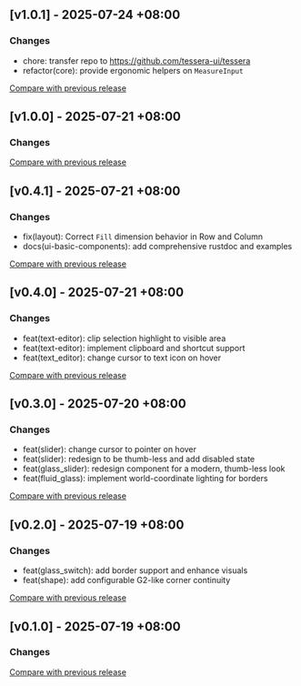 ## [v1.0.1] - 2025-07-24 +08:00

### Changes
- chore: transfer repo to https://github.com/tessera-ui/tessera
- refactor(core): provide ergonomic helpers on `MeasureInput`

[Compare with previous release](https://github.com/shadow3aaa/tessera/compare/tessera-ui-basic-components-v1.0.0...tessera-ui-basic-components-v1.0.1)

## [v1.0.0] - 2025-07-21 +08:00

### Changes

[Compare with previous release](https://github.com/tessera-ui/tessera/compare/tessera-ui-basic-components-v0.4.1...tessera-ui-basic-components-v1.0.0)

## [v0.4.1] - 2025-07-21 +08:00

### Changes
- fix(layout): Correct `Fill` dimension behavior in Row and Column
- docs(ui-basic-components): add comprehensive rustdoc and examples

[Compare with previous release](https://github.com/tessera-ui/tessera/compare/tessera-ui-basic-components-v0.4.0...tessera-ui-basic-components-v0.4.1)

## [v0.4.0] - 2025-07-21 +08:00

### Changes
- feat(text-editor): clip selection highlight to visible area
- feat(text-editor): implement clipboard and shortcut support
- feat(text_editor): change cursor to text icon on hover

[Compare with previous release](https://github.com/tessera-ui/tessera/compare/tessera-ui-basic-components-v0.3.0...tessera-ui-basic-components-v0.4.0)

## [v0.3.0] - 2025-07-20 +08:00

### Changes
- feat(slider): change cursor to pointer on hover
- feat(slider): redesign to be thumb-less and add disabled state
- feat(glass_slider): redesign component for a modern, thumb-less look
- feat(fluid_glass): implement world-coordinate lighting for borders

[Compare with previous release](https://github.com/tessera-ui/tessera/compare/tessera-ui-basic-components-v0.2.0...tessera-ui-basic-components-v0.3.0)

## [v0.2.0] - 2025-07-19 +08:00

### Changes
- feat(glass_switch): add border support and enhance visuals
- feat(shape): add configurable G2-like corner continuity

[Compare with previous release](https://github.com/tessera-ui/tessera/compare/tessera-ui-basic-components-v0.1.0...tessera-ui-basic-components-v0.2.0)

## [v0.1.0] - 2025-07-19 +08:00

### Changes

[Compare with previous release](https://github.com/tessera-ui/tessera/compare/tessera-ui-basic-components-v0.2.0...tessera-ui-basic-components-v0.1.0)

